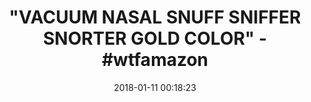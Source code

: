 ---
title: '"VACUUM NASAL SNUFF SNIFFER SNORTER GOLD COLOR" - #wtfamazon'
name: Vacuum Nasal Snuff Sniffer Snorter Gold Color
date: '2018-01-11 00:18:23'
buy_now: >-
  https://www.amazon.com/Vacuum-Nasal-Snuff-Sniffer-Snorter/dp/B017UMPABE?psc=1&SubscriptionId=AKIAIA5RBQIWQVTCUEUQ&tag=coldcutdeals-20&linkCode=xm2&camp=2025&creative=165953&creativeASIN=B017UMPABE
description_markdown: |+
  Vacuum Nasal Snuff Sniffer Snorter Gold Color

    - Novelty vacuum sniffer

    - Vacuum stands just over 2" tall

    - Solid metal and easy to clean

    - Portable and easy to conceal

    - Fits in your hand

tweet_id_str: '951246873926553602'
price: $5.98
you_save: ''
asin: B017UMPABE
image: 'https://images-na.ssl-images-amazon.com/images/I/21khGDtwJfL.jpg'

---